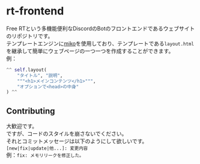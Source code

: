 # rt-frontend
Free RTという多機能便利なDiscordのBotのフロントエンドであるウェブサイトのリポジトリです。  
テンプレートエンジンに[miko](https://github.com/tasuren/miko)を使用しており、テンプレートである`layout.html`を継承して簡単にウェブページの一つ一つを作成することができます。  
例：
```python
^^ self.layout(
    "タイトル", "説明",
    """<h1>メインコンテンツ</h1>""",
    "オプションで<head>の中身"
) ^^
```

## Contributing
大歓迎です。  
ですが、コードのスタイルを崩さないでください。  
それとコミットメッセージは以下のようにして欲しいです。  
`[new|fix|update|他...]: 変更内容`  
例：`fix: メモリリークを修正した。`
